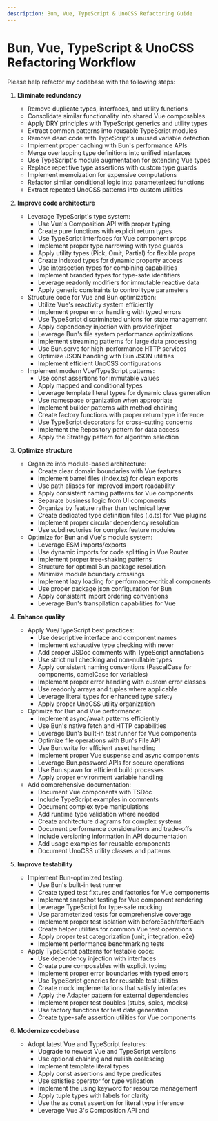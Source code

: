 ```yaml
---
description: Bun, Vue, TypeScript & UnoCSS Refactoring Guide
---
```


# Bun, Vue, TypeScript & UnoCSS Refactoring Workflow

Please help refactor my codebase with the following steps:

1. **Eliminate redundancy**
   - Remove duplicate types, interfaces, and utility functions
   - Consolidate similar functionality into shared Vue composables
   - Apply DRY principles with TypeScript generics and utility types
   - Extract common patterns into reusable TypeScript modules
   - Remove dead code with TypeScript's unused variable detection
   - Implement proper caching with Bun's performance APIs
   - Merge overlapping type definitions into unified interfaces
   - Use TypeScript's module augmentation for extending Vue types
   - Replace repetitive type assertions with custom type guards
   - Implement memoization for expensive computations
   - Refactor similar conditional logic into parameterized functions
   - Extract repeated UnoCSS patterns into custom utilities

2. **Improve code architecture**
   - Leverage TypeScript's type system:
     - Use Vue's Composition API with proper typing
     - Create pure functions with explicit return types
     - Use TypeScript interfaces for Vue component props
     - Implement proper type narrowing with type guards
     - Apply utility types (Pick, Omit, Partial) for flexible props
     - Create indexed types for dynamic property access
     - Use intersection types for combining capabilities
     - Implement branded types for type-safe identifiers
     - Leverage readonly modifiers for immutable reactive data
     - Apply generic constraints to control type parameters
   - Structure code for Vue and Bun optimization:
     - Utilize Vue's reactivity system efficiently
     - Implement proper error handling with typed errors
     - Use TypeScript discriminated unions for state management
     - Apply dependency injection with provide/inject
     - Leverage Bun's file system performance optimizations
     - Implement streaming patterns for large data processing
     - Use Bun.serve for high-performance HTTP services
     - Optimize JSON handling with Bun.JSON utilities
     - Implement efficient UnoCSS configurations
   - Implement modern Vue/TypeScript patterns:
     - Use const assertions for immutable values
     - Apply mapped and conditional types
     - Leverage template literal types for dynamic class generation
     - Use namespace organization when appropriate
     - Implement builder patterns with method chaining
     - Create factory functions with proper return type inference
     - Use TypeScript decorators for cross-cutting concerns
     - Implement the Repository pattern for data access
     - Apply the Strategy pattern for algorithm selection

3. **Optimize structure**
   - Organize into module-based architecture:
     - Create clear domain boundaries with Vue features
     - Implement barrel files (index.ts) for clean exports
     - Use path aliases for improved import readability
     - Apply consistent naming patterns for Vue components
     - Separate business logic from UI components
     - Organize by feature rather than technical layer
     - Create dedicated type definition files (.d.ts) for Vue plugins
     - Implement proper circular dependency resolution
     - Use subdirectories for complex feature modules
   - Optimize for Bun and Vue's module system:
     - Leverage ESM imports/exports
     - Use dynamic imports for code splitting in Vue Router
     - Implement proper tree-shaking patterns
     - Structure for optimal Bun package resolution
     - Minimize module boundary crossings
     - Implement lazy loading for performance-critical components
     - Use proper package.json configuration for Bun
     - Apply consistent import ordering conventions
     - Leverage Bun's transpilation capabilities for Vue

4. **Enhance quality**
   - Apply Vue/TypeScript best practices:
     - Use descriptive interface and component names
     - Implement exhaustive type checking with never
     - Add proper JSDoc comments with TypeScript annotations
     - Use strict null checking and non-nullable types
     - Apply consistent naming conventions (PascalCase for components, camelCase for variables)
     - Implement proper error handling with custom error classes
     - Use readonly arrays and tuples where applicable
     - Leverage literal types for enhanced type safety
     - Apply proper UnoCSS utility organization
   - Optimize for Bun and Vue performance:
     - Implement async/await patterns efficiently
     - Use Bun's native fetch and HTTP capabilities
     - Leverage Bun's built-in test runner for Vue components
     - Optimize file operations with Bun's File API
     - Use Bun.write for efficient asset handling
     - Implement proper Vue suspense and async components
     - Leverage Bun.password APIs for secure operations
     - Use Bun.spawn for efficient build processes
     - Apply proper environment variable handling
   - Add comprehensive documentation:
     - Document Vue components with TSDoc
     - Include TypeScript examples in comments
     - Document complex type manipulations
     - Add runtime type validation where needed
     - Create architecture diagrams for complex systems
     - Document performance considerations and trade-offs
     - Include versioning information in API documentation
     - Add usage examples for reusable components
     - Document UnoCSS utility classes and patterns

5. **Improve testability**
   - Implement Bun-optimized testing:
     - Use Bun's built-in test runner
     - Create typed test fixtures and factories for Vue components
     - Implement snapshot testing for Vue component rendering
     - Leverage TypeScript for type-safe mocking
     - Use parameterized tests for comprehensive coverage
     - Implement proper test isolation with beforeEach/afterEach
     - Create helper utilities for common Vue test operations
     - Apply proper test categorization (unit, integration, e2e)
     - Implement performance benchmarking tests
   - Apply TypeScript patterns for testable code:
     - Use dependency injection with interfaces
     - Create pure composables with explicit typing
     - Implement proper error boundaries with typed errors
     - Use TypeScript generics for reusable test utilities
     - Create mock implementations that satisfy interfaces
     - Apply the Adapter pattern for external dependencies
     - Implement proper test doubles (stubs, spies, mocks)
     - Use factory functions for test data generation
     - Create type-safe assertion utilities for Vue components

6. **Modernize codebase**
   - Adopt latest Vue and TypeScript features:
     - Upgrade to newest Vue and TypeScript versions
     - Use optional chaining and nullish coalescing
     - Implement template literal types
     - Apply const assertions and type predicates
     - Use satisfies operator for type validation
     - Implement the using keyword for resource management
     - Apply tuple types with labels for clarity
     - Use the as const assertion for literal type inference
     - Leverage Vue 3's Composition API and <script setup>
   - Leverage Bun's modern capabilities:
     - Use Bun's native APIs instead of Node.js equivalents
     - Implement Bun's optimized bundling for Vue applications
     - Leverage Bun's performance APIs
     - Use Bun for both development and production
     - Apply Bun's SQLite integration for data persistence
     - Implement efficient WebSocket handling with Bun
     - Use Bun.serve for HTTP server implementation
     - Leverage Bun's plugin system for extensibility
     - Implement proper hot module replacement for Vue
   - Apply modern UnoCSS features:
     - Implement atomic CSS with UnoCSS utilities